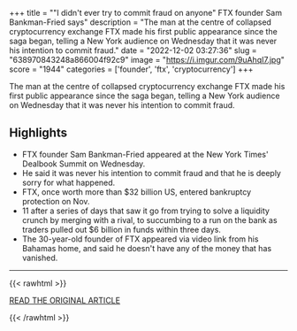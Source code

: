 +++
title = "\"I didn't ever try to commit fraud on anyone\" FTX founder Sam Bankman-Fried says"
description = "The man at the centre of collapsed cryptocurrency exchange FTX made his first public appearance since the saga began, telling a New York audience on Wednesday that it was never his intention to commit fraud."
date = "2022-12-02 03:27:36"
slug = "638970843248a866004f92c9"
image = "https://i.imgur.com/9uAhqI7.jpg"
score = "1944"
categories = ['founder', 'ftx', 'cryptocurrency']
+++

The man at the centre of collapsed cryptocurrency exchange FTX made his first public appearance since the saga began, telling a New York audience on Wednesday that it was never his intention to commit fraud.

## Highlights

- FTX founder Sam Bankman-Fried appeared at the New York Times' Dealbook Summit on Wednesday.
- He said it was never his intention to commit fraud and that he is deeply sorry for what happened.
- FTX, once worth more than $32 billion US, entered bankruptcy protection on Nov.
- 11 after a series of days that saw it go from trying to solve a liquidity crunch by merging with a rival, to succumbing to a run on the bank as traders pulled out $6 billion in funds within three days.
- The 30-year-old founder of FTX appeared via video link from his Bahamas home, and said he doesn't have any of the money that has vanished.

---

{{< rawhtml >}}
  <p class="article-category">
    <a target="_blank" href="https://www.cbc.ca/news/business/ftx-sam-bankman-fried-1.6669767">READ THE ORIGINAL ARTICLE</a>
  </p>
{{< /rawhtml >}}
